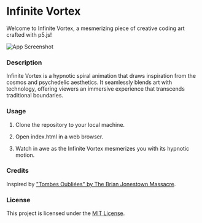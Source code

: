 
# Infinite Vortex

Welcome to Infinite Vortex, a mesmerizing piece of creative coding art crafted with p5.js!



![App Screenshot](./public/Screenshot.png)

### Description

Infinite Vortex is a hypnotic spiral animation that draws inspiration from the cosmos and psychedelic aesthetics. It seamlessly blends art with technology, offering viewers an immersive experience that transcends traditional boundaries.

### Usage

1. Clone the repository to your local machine.

2. Open index.html in a web browser.

3. Watch in awe as the Infinite Vortex mesmerizes you with its hypnotic motion.


### Credits

Inspired by ["Tombes Oubliées" by The Brian Jonestown Massacre](https://open.spotify.com/intl-es/track/1qzang97Oosou2rXS2ccS4?si=eb1eaa624f704cb1).



### License

This project is licensed under the [MIT License](LICENSE).

